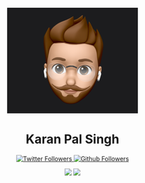 <p align="center">
  <img width="300px" src="https://github.com/KDSGYT/kdsgyt/blob/main/IMG_3178.PNG" alt="Profile Image" />
<h1 align="center" >Karan Pal Singh </h1>
</p>

<p align="center">
  <a href="https://twitter.com/kdsgyt">
    <img src="https://img.shields.io/twitter/follow/kdsgyt?label=Follow&logo=twitter&style=for-the-badge"  alt="Twitter Followers" />
  </a>
  <a href="https://twitter.com/kdsgyt">
    <img src="https://img.shields.io/github/followers/kdsgyt?label=Follow&logo=github&style=for-the-badge"  alt="Github Followers" />
  </a>
 
</p>
<p align="center">
  <img width="65%" src="https://github-readme-stats.vercel.app/api?username=kdsgyt&&show_icons=true&theme=dracula" />
  <img width="27%" src="https://github-readme-stats.vercel.app/api/top-langs/?username=kdsgyt&count_private=true&theme=dracula" />
</p>

<!--
**KDSGYT/kdsgyt** is a ✨ _special_ ✨ repository because its `README.md` (this file) appears on your GitHub profile.

Here are some ideas to get you started:

- 🔭 I’m currently working on ...
- 🌱 I’m currently learning ...
- 👯 I’m looking to collaborate on ...
- 🤔 I’m looking for help with ...
- 💬 Ask me about ...
- 📫 How to reach me: ...
- 😄 Pronouns: ...
- ⚡ Fun fact: ...
-->
